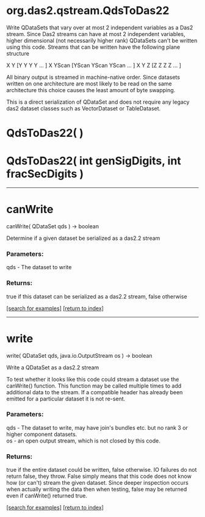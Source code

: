 # org.das2.qstream.QdsToDas22

Write QDataSets that vary over at most 2 independent variables as a Das2 
 stream.
 Since Das2 streams can have at most 2 independent variables, higher
 dimensional (not necessarily higher rank) QDataSets can't be written using
 this code.  Streams that can be written have the following plane structure
 
   X Y [Y Y Y Y ... ]
   X YScan [YScan YScan YScan ... ]
   X Y Z [Z Z Z Z ... ]
 
 All binary output is streamed in machine-native order.  Since datasets written
 on one architecture are most likely to be read on the same architecture this
 choice causes the least amount of byte swapping.  
 
 This is a direct serialization of QDataSet and does not require any legacy
 das2 dataset classes such as VectorDataset or TableDataset.

# QdsToDas22( )


# QdsToDas22( int genSigDigits, int fracSecDigits )


***
<a name="canWrite"></a>
# canWrite
canWrite( QDataSet qds ) &rarr; boolean

Determine if a given dataset be serialized as a das2.2 stream

### Parameters:
qds - The dataset to write

### Returns:
true if this dataset can be serialized as a das2.2 stream, false
         otherwise

<a href="https://github.com/autoplot/dev/search?q=canWrite&unscoped_q=canWrite">[search for examples]</a>
<a href="https://github.com/autoplot/documentation/blob/master/javadoc/index-all.md">[return to index]</a>

***
<a name="write"></a>
# write
write( QDataSet qds, java.io.OutputStream os ) &rarr; boolean

Write a QDataSet as a das2.2 stream
 
 To test whether it looks like this code could stream a dataset use the
 canWrite() function.  This function may be called multiple times to add
 additional data to the stream.  If a compatible header has already been
 emitted for a particular dataset it is not re-sent.

### Parameters:
qds - The dataset to write, may have join's bundles etc. but no
        rank 3 or higher component datasets.
<br>os - an open output stream, which is not closed by this code.

### Returns:
true if the entire dataset could be written, false otherwise.
         IO failures do not return false, they throw.  False simply 
         means that this code does not know how (or can't) stream the 
         given dataset.  Since deeper inspection occurs when actually
         writing the data then when testing, false may be returned even
         if canWrite() returned true.

<a href="https://github.com/autoplot/dev/search?q=write&unscoped_q=write">[search for examples]</a>
<a href="https://github.com/autoplot/documentation/blob/master/javadoc/index-all.md">[return to index]</a>

